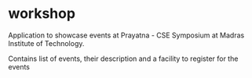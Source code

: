 # workshop
Application to showcase events at Prayatna - CSE Symposium at Madras Institute of Technology.

Contains list of events, their description and a facility to register for the events
